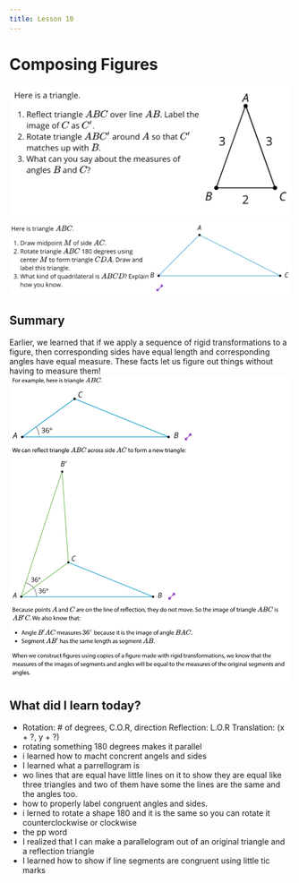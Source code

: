```yaml
---
title: Lesson 10
---
```

# Composing Figures
![](/Unit1/attatchments/Pasted%20image%2020210909063053.png)
![](/Unit1/attatchments/Pasted%20image%2020210909063119.png)

## Summary
Earlier, we learned that if we apply a sequence of rigid transformations to a figure, then corresponding sides have equal length and corresponding angles have equal measure. These facts let us figure out things without having to measure them!
![](/Unit1/attatchments/Pasted%20image%2020210913063825.png)

## What did I learn today?
- Rotation: # of degrees, C.O.R, direction Reflection: L.O.R Translation: (x + ?, y + ?)
- rotating something 180 degrees makes it parallel
- i learned how to macht concrent angels and sides
- I learned what a parrellogram is
- wo lines that are equal have little lines on it to show they are equal like three triangles and two of them have some the lines are the same and the angles too.
- how to properly label congruent angles and sides.
- i lerned to rotate a shape 180 and it is the same so you can rotate it counterclockwise or clockwise
- the pp word
- I realized that I can make a parallelogram out of an original triangle and a reflection triangle
- I learned how to show if line segments are congruent using little tic marks